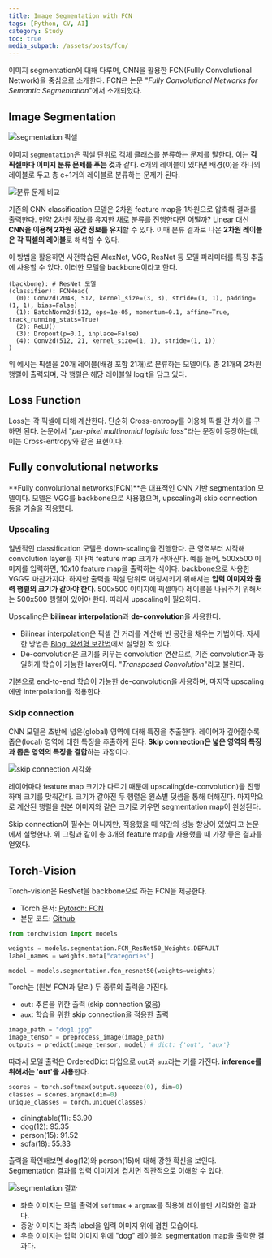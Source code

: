 ```yaml
---
title: Image Segmentation with FCN
tags: [Python, CV, AI]
category: Study
toc: true 
media_subpath: /assets/posts/fcn/
---
```


이미지 segmentation에 대해 다루며, CNN을 활용한 FCN(Fullly Convolutional Network)을 중심으로 소개한다. FCN은 논문 "_Fully Convolutional Networks for Semantic Segmentation_"에서 소개되었다.

## Image Segmentation

![segmentation 픽셀](segmentation.png)

이미지 `segmentation`은 픽셀 단위로 객체 클래스를 분류하는 문제를 말한다. 이는 **각 픽셀마다 이미지 분류 문제를 푸는 것**과 같다. c개의 레이블이 있다면 배경(0)을 하나의 레이블로 두고 총 c+1개의 레이블로 분류하는 문제가 된다.

![분류 문제 비교](classification-compare.png)

기존의 CNN classification 모델은 2차원 feature map을 1차원으로 압축해 결과를 출력한다. 만약 2차원 정보를 유지한 채로 분류를 진행한다면 어떨까? Linear 대신 **CNN을 이용해 2차원 공간 정보를 유지**할 수 있다. 이때 분류 결과로 나온 **2차원 레이블은 각 픽셀의 레이블**로 해석할 수 있다.

이 방법을 활용하면 사전학습된 AlexNet, VGG, ResNet 등 모델 파라미터를 특징 추출에 사용할 수 있다. 이러한 모델을 backbone이라고 한다.

```text
(backbone): # ResNet 모델
(classifier): FCNHead(
  (0): Conv2d(2048, 512, kernel_size=(3, 3), stride=(1, 1), padding=(1, 1), bias=False)
  (1): BatchNorm2d(512, eps=1e-05, momentum=0.1, affine=True, track_running_stats=True)
  (2): ReLU()
  (3): Dropout(p=0.1, inplace=False)
  (4): Conv2d(512, 21, kernel_size=(1, 1), stride=(1, 1))
)
```

위 예시는 픽셀을 20개 레이블(배경 포함 21개)로 분류하는 모델이다. 총 21개의 2차원 행렬이 출력되며, 각 행렬은 해당 레이블일 logit을 담고 있다.

## Loss Function

Loss는 각 픽셀에 대해 계산한다. 단순히 Cross-entropy를 이용해 픽셀 간 차이를 구하면 된다. 논문에서 "_per-pixel multinomial logistic loss_"라는 문장이 등장하는데, 이는 Cross-entropy와 같은 표현이다.

## Fully convolutional networks

**Fully convolutional networks(FCN)**은 대표적인 CNN 기반 segmentation 모델이다. 모델은 VGG를 backbone으로 사용했으며, upscaling과 skip connection 등을 기술을 적용했다.

### Upscaling

일반적인 classification 모델은 down-scaling을 진행한다. 큰 영역부터 시작해 convolution layer를 지나며 feature map 크기가 작아진다. 예를 들어, 500x500 이미지를 입력하면, 10x10 feature map을 출력하는 식이다. backbone으로 사용한 VGG도 마찬가지다. 하지만 출력을 픽셀 단위로 매칭시키기 위해서는 **입력 이미지와 출력 행렬의 크기가 같아야 한다**. 500x500 이미지에 픽셀마다 레이블을 나눠주기 위해서는 500x500 행렬이 있어야 한다. 따라서 upscaling이 필요하다.

Upscaling은 **bilinear interpolation**과 **de-convolution**을 사용한다.

- Bilinear interpolation은 픽셀 간 거리를 계산해 빈 공간을 채우는 기법이다. 자세한 방법은 [Blog: 양선형 보간법](https://denev6.github.io/computer-vision/2025/01/03/transformation.html#%EC%96%91%EC%84%A0%ED%98%95-%EB%B3%B4%EA%B0%84%EB%B2%95)에서 설명한 적 있다.
- De-convolution은 크기를 키우는 convolution 연산으로, 기존 convolution과 동일하게 학습이 가능한 layer이다. "_Transposed Convolution_"라고 불린다.

기본으로 end-to-end 학습이 가능한 de-convolution을 사용하며, 마지막 upscaling에만 interpolation을 적용한다.

### Skip connection

CNN 모델은 초반에 넓은(global) 영역에 대해 특징을 추출한다. 레이어가 깊어질수록 좁은(local) 영역에 대한 특징을 추출하게 된다. **Skip connection은 넓은 영역의 특징과 좁은 영역의 특징을 결합**하는 과정이다.

![skip connection 시각화](overview.png)

레이어마다 feature map 크기가 다르기 때문에 upscaling(de-convolution)을 진행하며 크기를 맞춰간다. 크기가 같아진 두 행렬은 원소별 덧셈을 통해 더해진다. 마지막으로 계산된 행렬을 원본 이미지와 같은 크기로 키우면 segmentation map이 완성된다.

Skip connection이 필수는 아니지만, 적용했을 때 약간의 성능 향상이 있었다고 논문에서 설명한다. 위 그림과 같이 총 3개의 feature map을 사용했을 때 가장 좋은 결과를 얻었다.

## Torch-Vision

Torch-vision은 ResNet을 backbone으로 하는 FCN을 제공한다.

- Torch 문서: [Pytorch: FCN](https://pytorch.org/vision/main/models/fcn.html)
- 본문 코드: [Github](https://github.com/denev6/deep-learning-codes/blob/main/models/fcn.ipynb)

```python
from torchvision import models

weights = models.segmentation.FCN_ResNet50_Weights.DEFAULT
label_names = weights.meta["categories"]

model = models.segmentation.fcn_resnet50(weights=weights)
```

Torch는 (원본 FCN과 달리) 두 종류의 출력을 가진다.

- `out`: 추론을 위한 출력 (skip connection 없음)
- `aux`: 학습을 위한 skip connection을 적용한 출력

```python
image_path = "dog1.jpg"
image_tensor = preprocess_image(image_path)
outputs = predict(image_tensor, model) # dict: {'out', 'aux'}
```

따라서 모델 출력은 OrderedDict 타입으로 `out`과 `aux`라는 키를 가진다. **inference를 위해서는 'out'을 사용**한다.

```python
scores = torch.softmax(output.squeeze(0), dim=0)
classes = scores.argmax(dim=0)
unique_classes = torch.unique(classes)
```

- diningtable(11): 53.90
- dog(12): 95.35
- person(15): 91.52
- sofa(18): 55.33

출력을 확인해보면 dog(12)와 person(15)에 대해 강한 확신을 보인다. Segmentation 결과를 입력 이미지에 겹치면 직관적으로 이해할 수 있다.

![segmentation 결과](segmentation-result.png)

- 좌측 이미지는 모델 출력에 `softmax` + `argmax`를 적용해 레이블만 시각화한 결과다.
- 중앙 이미지는 좌측 label을 입력 이미지 위에 겹친 모습이다.
- 우측 이미지는 입력 이미지 위에 "dog" 레이블의 segmentation map을 출력한 결과다.
